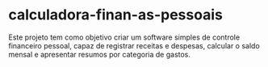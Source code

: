# calculadora-finan-as-pessoais
Este projeto tem como objetivo criar um software simples de controle financeiro pessoal, capaz de registrar receitas e despesas, calcular o saldo mensal e apresentar resumos por categoria de gastos.
